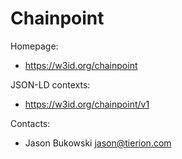 Chainpoint
===

Homepage:
* https://w3id.org/chainpoint

JSON-LD contexts:
* https://w3id.org/chainpoint/v1

Contacts: 
* Jason Bukowski <jason@tierion.com>
